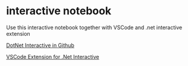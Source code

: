 # interactive notebook

Use this interactive notebook together with VSCode and .net interactive extension

[DotNet Interactive in Github](https://github.com/dotnet/interactive)

[VSCode Extension for .Net Interactive](https://marketplace.visualstudio.com/items?itemName=ms-dotnettools.dotnet-interactive-vscode)


